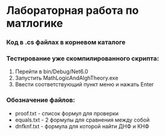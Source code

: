 # Лабораторная работа по матлогике
### Код в .cs файлах в корневом каталоге
### Тестирование уже скомпилированного скрипта:
1. Перейти в bin/Debug/Net6.0 
2. Запустить MathLogicAndAlghTheory.exe
3. Ввести соответствующий пункт меню и нажать Enter
### Обозначение файлов:
- proof.txt - список формул для проверки
- equals.txt - 2 формулы для сравнения между собой
- dnfknf.txt - формула для которой найти ДНФ и КНФ
